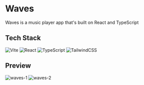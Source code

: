 # Waves #

Waves is a music player app that's built on React and TypeScript

## Tech Stack ##

![Vite](https://img.shields.io/badge/vite-%23646CFF.svg?style=for-the-badge&logo=vite&logoColor=white) ![React](https://img.shields.io/badge/react-%2320232a.svg?style=for-the-badge&logo=react&logoColor=%2361DAFB) ![TypeScript](https://img.shields.io/badge/typescript-%23007ACC.svg?style=for-the-badge&logo=typescript&logoColor=white) ![TailwindCSS](https://img.shields.io/badge/tailwindcss-%2338B2AC.svg?style=for-the-badge&logo=tailwind-css&logoColor=white)


## Preview ##


![waves-1](https://github.com/JayCodeGitHub/Waves/assets/66550003/4e95fadc-8daa-46de-9f59-f25d87664c43)
![waves-2](https://github.com/JayCodeGitHub/Waves/assets/66550003/e7e50b73-c0c0-432b-93c8-902006ce9101)
